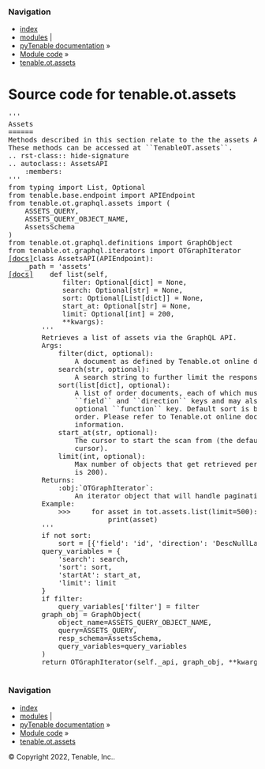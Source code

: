 <!DOCTYPE html>
<html lang="en">
  <head>
    <meta charset="utf-8" />
    <meta name="viewport" content="width=device-width, initial-scale=1.0" />
    <link rel="index" title="Index" href="../../../genindex.md" />
  </head><body>
    <div class="related" role="navigation" aria-label="related navigation">
      <h3>Navigation</h3>
      <ul>
        <li class="right" style="margin-right: 10px">
          <a href="../../../genindex.md" title="General Index"
             accesskey="I">index</a></li>
        <li class="right" >
          <a href="../../../py-modindex.md" title="Python Module Index"
             >modules</a> |</li>
        <li class="nav-item nav-item-0"><a href="../../../README.md">pyTenable  documentation</a> &#187;</li>
          <li class="nav-item nav-item-1"><a href="../../index.md" accesskey="U">Module code</a> &#187;</li>
        <li class="nav-item nav-item-this"><a href="">tenable.ot.assets</a></li> 
      </ul>
    </div>  
    <div class="document">
      <div class="documentwrapper">
          <div class="body" role="main">
  <h1>Source code for tenable.ot.assets</h1><div class="highlight"><pre>
<span></span><span class="sd">&#39;&#39;&#39;</span>
<span class="sd">Assets</span>
<span class="sd">======</span>
<span class="sd">Methods described in this section relate to the the assets API.</span>
<span class="sd">These methods can be accessed at ``TenableOT.assets``.</span>
<span class="sd">.. rst-class:: hide-signature</span>
<span class="sd">.. autoclass:: AssetsAPI</span>
<span class="sd">    :members:</span>
<span class="sd">&#39;&#39;&#39;</span>
<span class="kn">from</span> <span class="nn">typing</span> <span class="kn">import</span> <span class="n">List</span><span class="p">,</span> <span class="n">Optional</span>
<span class="kn">from</span> <span class="nn">tenable.base.endpoint</span> <span class="kn">import</span> <span class="n">APIEndpoint</span>
<span class="kn">from</span> <span class="nn">tenable.ot.graphql.assets</span> <span class="kn">import</span> <span class="p">(</span>
    <span class="n">ASSETS_QUERY</span><span class="p">,</span>
    <span class="n">ASSETS_QUERY_OBJECT_NAME</span><span class="p">,</span>
    <span class="n">AssetsSchema</span>
<span class="p">)</span>
<span class="kn">from</span> <span class="nn">tenable.ot.graphql.definitions</span> <span class="kn">import</span> <span class="n">GraphObject</span>
<span class="kn">from</span> <span class="nn">tenable.ot.graphql.iterators</span> <span class="kn">import</span> <span class="n">OTGraphIterator</span>
<div class="viewcode-block" id="AssetsAPI"><a class="viewcode-back" href="../../../tenable.ot.md#tenable.ot.assets.AssetsAPI">[docs]</a><span class="k">class</span> <span class="nc">AssetsAPI</span><span class="p">(</span><span class="n">APIEndpoint</span><span class="p">):</span>
    <span class="n">_path</span> <span class="o">=</span> <span class="s1">&#39;assets&#39;</span>
<div class="viewcode-block" id="AssetsAPI.list"><a class="viewcode-back" href="../../../tenable.ot.md#tenable.ot.assets.AssetsAPI.list">[docs]</a>    <span class="k">def</span> <span class="nf">list</span><span class="p">(</span><span class="bp">self</span><span class="p">,</span>
             <span class="nb">filter</span><span class="p">:</span> <span class="n">Optional</span><span class="p">[</span><span class="nb">dict</span><span class="p">]</span> <span class="o">=</span> <span class="kc">None</span><span class="p">,</span>
             <span class="n">search</span><span class="p">:</span> <span class="n">Optional</span><span class="p">[</span><span class="nb">str</span><span class="p">]</span> <span class="o">=</span> <span class="kc">None</span><span class="p">,</span>
             <span class="n">sort</span><span class="p">:</span> <span class="n">Optional</span><span class="p">[</span><span class="n">List</span><span class="p">[</span><span class="nb">dict</span><span class="p">]]</span> <span class="o">=</span> <span class="kc">None</span><span class="p">,</span>
             <span class="n">start_at</span><span class="p">:</span> <span class="n">Optional</span><span class="p">[</span><span class="nb">str</span><span class="p">]</span> <span class="o">=</span> <span class="kc">None</span><span class="p">,</span>
             <span class="n">limit</span><span class="p">:</span> <span class="n">Optional</span><span class="p">[</span><span class="nb">int</span><span class="p">]</span> <span class="o">=</span> <span class="mi">200</span><span class="p">,</span>
             <span class="o">**</span><span class="n">kwargs</span><span class="p">):</span>
        <span class="sd">&#39;&#39;&#39;</span>
<span class="sd">        Retrieves a list of assets via the GraphQL API.</span>
<span class="sd">        Args:</span>
<span class="sd">            filter(dict, optional):</span>
<span class="sd">                A document as defined by Tenable.ot online documentation.</span>
<span class="sd">            search(str, optional):</span>
<span class="sd">                A search string to further limit the response.</span>
<span class="sd">            sort(list[dict], optional):</span>
<span class="sd">                A list of order documents, each of which must contain both the</span>
<span class="sd">                ``field`` and ``direction`` keys and may also contain the</span>
<span class="sd">                optional ``function`` key. Default sort is by descending id</span>
<span class="sd">                order. Please refer to Tenable.ot online documentation for more</span>
<span class="sd">                information.</span>
<span class="sd">            start_at(str, optional):</span>
<span class="sd">                The cursor to start the scan from (the default is an empty</span>
<span class="sd">                cursor).</span>
<span class="sd">            limit(int, optional):</span>
<span class="sd">                Max number of objects that get retrieved per page (the default</span>
<span class="sd">                is 200).</span>
<span class="sd">        Returns:</span>
<span class="sd">            :obj:`OTGraphIterator`:</span>
<span class="sd">                An iterator object that will handle pagination of the data.</span>
<span class="sd">        Example:</span>
<span class="sd">            &gt;&gt;&gt;     for asset in tot.assets.list(limit=500):</span>
<span class="sd">                        print(asset)</span>
<span class="sd">        &#39;&#39;&#39;</span>
        <span class="k">if</span> <span class="ow">not</span> <span class="n">sort</span><span class="p">:</span>
            <span class="n">sort</span> <span class="o">=</span> <span class="p">[{</span><span class="s1">&#39;field&#39;</span><span class="p">:</span> <span class="s1">&#39;id&#39;</span><span class="p">,</span> <span class="s1">&#39;direction&#39;</span><span class="p">:</span> <span class="s1">&#39;DescNullLast&#39;</span><span class="p">}]</span>
        <span class="n">query_variables</span> <span class="o">=</span> <span class="p">{</span>
            <span class="s1">&#39;search&#39;</span><span class="p">:</span> <span class="n">search</span><span class="p">,</span>
            <span class="s1">&#39;sort&#39;</span><span class="p">:</span> <span class="n">sort</span><span class="p">,</span>
            <span class="s1">&#39;startAt&#39;</span><span class="p">:</span> <span class="n">start_at</span><span class="p">,</span>
            <span class="s1">&#39;limit&#39;</span><span class="p">:</span> <span class="n">limit</span>
        <span class="p">}</span>
        <span class="k">if</span> <span class="nb">filter</span><span class="p">:</span>
            <span class="n">query_variables</span><span class="p">[</span><span class="s1">&#39;filter&#39;</span><span class="p">]</span> <span class="o">=</span> <span class="nb">filter</span>
        <span class="n">graph_obj</span> <span class="o">=</span> <span class="n">GraphObject</span><span class="p">(</span>
            <span class="n">object_name</span><span class="o">=</span><span class="n">ASSETS_QUERY_OBJECT_NAME</span><span class="p">,</span>
            <span class="n">query</span><span class="o">=</span><span class="n">ASSETS_QUERY</span><span class="p">,</span>
            <span class="n">resp_schema</span><span class="o">=</span><span class="n">AssetsSchema</span><span class="p">,</span>
            <span class="n">query_variables</span><span class="o">=</span><span class="n">query_variables</span>
        <span class="p">)</span>
        <span class="k">return</span> <span class="n">OTGraphIterator</span><span class="p">(</span><span class="bp">self</span><span class="o">.</span><span class="n">_api</span><span class="p">,</span> <span class="n">graph_obj</span><span class="p">,</span> <span class="o">**</span><span class="n">kwargs</span><span class="p">)</span></div></div>
</pre></div>
            <div class="clearer"></div>
          </div>
      </div>
      <div class="clearer"></div>
    </div>
    <div class="related" role="navigation" aria-label="related navigation">
      <h3>Navigation</h3>
      <ul>
        <li class="right" style="margin-right: 10px">
          <a href="../../../genindex.md" title="General Index"
             >index</a></li>
        <li class="right" >
          <a href="../../../py-modindex.md" title="Python Module Index"
             >modules</a> |</li>
        <li class="nav-item nav-item-0"><a href="../../../README.md">pyTenable  documentation</a> &#187;</li>
          <li class="nav-item nav-item-1"><a href="../../index.md" >Module code</a> &#187;</li>
        <li class="nav-item nav-item-this"><a href="">tenable.ot.assets</a></li> 
      </ul>
    </div>
    <div class="footer" role="contentinfo">
        &#169; Copyright 2022, Tenable, Inc..
    </div>
  </body>
</html>
